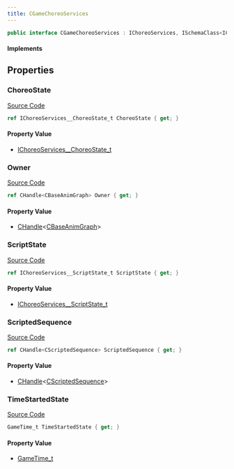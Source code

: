 ```yaml
---
title: CGameChoreoServices
---
```


```csharp
public interface CGameChoreoServices : IChoreoServices, ISchemaClass<IChoreoServices>, ISchemaClass<CGameChoreoServices>, ISchemaField, ISchemaClass, INativeHandle
```

#### Implements

## Properties

### ChoreoState

[Source Code](https://github.com/swiftly-solution/swiftlys2/blob/main/managed/src/SwiftlyS2.Generated/Schemas/Interfaces/CGameChoreoServices.cs#L23)

```csharp
ref IChoreoServices__ChoreoState_t ChoreoState { get; }
```

#### Property Value

- [IChoreoServices__ChoreoState_t](/docs/api/shared/schemadefinitions/ichoreoservices__choreostate_t)

### Owner

[Source Code](https://github.com/swiftly-solution/swiftlys2/blob/main/managed/src/SwiftlyS2.Generated/Schemas/Interfaces/CGameChoreoServices.cs#L17)

```csharp
ref CHandle<CBaseAnimGraph> Owner { get; }
```

#### Property Value

- [CHandle](/docs/api/shared/natives/chandle-1)<[CBaseAnimGraph](/docs/api/shared/schemadefinitions/cbaseanimgraph)>

### ScriptState

[Source Code](https://github.com/swiftly-solution/swiftlys2/blob/main/managed/src/SwiftlyS2.Generated/Schemas/Interfaces/CGameChoreoServices.cs#L21)

```csharp
ref IChoreoServices__ScriptState_t ScriptState { get; }
```

#### Property Value

- [IChoreoServices__ScriptState_t](/docs/api/shared/schemadefinitions/ichoreoservices__scriptstate_t)

### ScriptedSequence

[Source Code](https://github.com/swiftly-solution/swiftlys2/blob/main/managed/src/SwiftlyS2.Generated/Schemas/Interfaces/CGameChoreoServices.cs#L19)

```csharp
ref CHandle<CScriptedSequence> ScriptedSequence { get; }
```

#### Property Value

- [CHandle](/docs/api/shared/natives/chandle-1)<[CScriptedSequence](/docs/api/shared/schemadefinitions/cscriptedsequence)>

### TimeStartedState

[Source Code](https://github.com/swiftly-solution/swiftlys2/blob/main/managed/src/SwiftlyS2.Generated/Schemas/Interfaces/CGameChoreoServices.cs#L25)

```csharp
GameTime_t TimeStartedState { get; }
```

#### Property Value

- [GameTime_t](/docs/api/shared/schemadefinitions/gametime_t)

